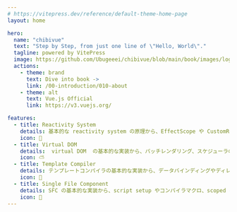 ```yaml
---
# https://vitepress.dev/reference/default-theme-home-page
layout: home

hero:
  name: "chibivue"
  text: "Step by Step, from just one line of \"Hello, World\"."
  tagline: powered by VitePress
  image: https://github.com/Ubugeeei/chibivue/blob/main/book/images/logo/logo.png?raw=true
  actions:
    - theme: brand
      text: Dive into book ->
      link: /00-introduction/010-about
    - theme: alt
      text: Vue.js Official
      link: https://v3.vuejs.org/

features:
  - title: Reactivity System
    details: 基本的な reactivity system の原理から、EffectScope や CustomRef などの応用的な API の実装まで幅広く行います。
    icon: 🔆
  - title: Virtual DOM
    details:  virtual DOM  の基本的な実装から、パッチレンダリング、スケジューラの実装まで幅広く行います。
    icon: ⛅
  - title: Template Compiler
    details: テンプレートコンパイラの基本的な実装から、データバインディングやディレクティブの実装まで幅広く行います。
    icon: 🔁
  - title: Single File Component
    details: SFC の基本的な実装から、script setup やコンパイラマクロ、scoped css の実装まで幅広く行います。
    icon: 🎁
---
```

